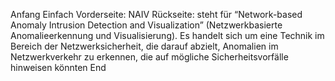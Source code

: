 Anfang
Einfach
Vorderseite: NAIV
Rückseite: steht für “Network-based Anomaly Intrusion Detection and Visualization” (Netzwerkbasierte Anomalieerkennung und Visualisierung). Es handelt sich um eine Technik im Bereich der Netzwerksicherheit, die darauf abzielt, Anomalien im Netzwerkverkehr zu erkennen, die auf mögliche Sicherheitsvorfälle hinweisen könnten
End